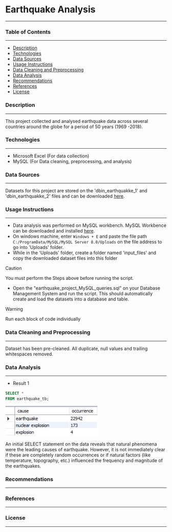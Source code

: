 # Earthquake Analysis
___

### Table of Contents
___
- [Description](#description)
- [Technologies](#technologies)
- [Data Sources](#data-sources)
- [Usage Instructions](#usage-instructions)
- [Data Cleaning and Preprocessing](#data-cleaning-and-preprocessing)
- [Data Analysis](#data-analysis)
- [Recommendations](#recommendations)
- [References](#references)
- [License](#license)


### Description
___
This project collected and analysed earthquake data across several countries around the globe for a period of 50 years (1969 -2018).

### Technologies
___
- Microsoft Excel (For data collection)
- MySQL (For Data cleaning, preprocessing, and analysis)


### Data Sources
___
Datasets for this project are stored on the 'dbin_earthquakke_1' and 'dbin_earthquakke_2' files and can be downloaded [here](https://drive.google.com/drive/folders/1ybqvCbjfRq_taRmKwju3S0kqr_XuyWAu?usp=drive_link).


### Usage Instructions
___
- Data analysis was performed on MySQL workbench. MySQL Workbence can be downloaded and installed [here](https://dev.mysql.com/downloads/workbench/).
- On windows machine, enter ``` Windows + E ``` and paste the file path ```C:/ProgramData/MySQL/MySQL Server 8.0/Uploads``` on the file address to go into 'Uploads' folder.
- While in the 'Uploads' folder, create a folder named 'input_files' and copy the downloaded dataset files into this folder 
> [!CAUTION]
> You must perform the Steps above before running the script.
- Open the "earthquake_project_MySQL_queries.sql" on your Database Management System and run the script. This should automatically create and load the datasets into a database and table.
> [!WARNING]
> Run each block of code individually


### Data Cleaning and Preprocessing
___
Dataset has been pre-cleaned. All duplicate, null values and trailing whitespaces removed. 

### Data Analysis
___
- Result 1
```SQL
SELECT *
FROM earthquake_tb;
```
![Total number of earthquake](earthquake_1.png)

An initial SELECT statement on the data reveals that natural phenomena were the leading causes of earthquake. However, it is not immediately clear if these are completely random occurrences or if natural factors (like temperature, topography, etc.) influenced the frequency and magnitude of the earthquakes.

### Recommendations
___

### References
___

### License
___
